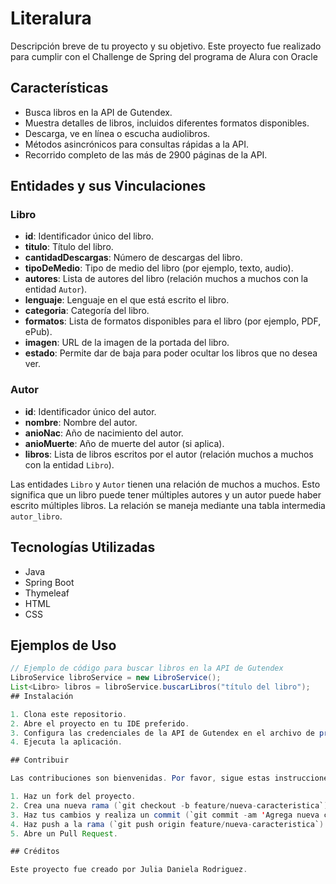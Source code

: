 # Literalura

Descripción breve de tu proyecto y su objetivo.
Este proyecto fue realizado para cumplir con el Challenge de Spring del programa de Alura con Oracle

## Características

- Busca libros en la API de Gutendex.
- Muestra detalles de libros, incluidos diferentes formatos disponibles.
- Descarga, ve en línea o escucha audiolibros.
- Métodos asincrónicos para consultas rápidas a la API.
- Recorrido completo de las más de 2900 páginas de la API.
## Entidades y sus Vinculaciones

### Libro

- **id**: Identificador único del libro.
- **titulo**: Título del libro.
- **cantidadDescargas**: Número de descargas del libro.
- **tipoDeMedio**: Tipo de medio del libro (por ejemplo, texto, audio).
- **autores**: Lista de autores del libro (relación muchos a muchos con la entidad `Autor`).
- **lenguaje**: Lenguaje en el que está escrito el libro.
- **categoria**: Categoría del libro.
- **formatos**: Lista de formatos disponibles para el libro (por ejemplo, PDF, ePub).
- **imagen**: URL de la imagen de la portada del libro.
- **estado**: Permite dar de baja para poder ocultar los libros que no desea ver.

### Autor

- **id**: Identificador único del autor.
- **nombre**: Nombre del autor.
- **anioNac**: Año de nacimiento del autor.
- **anioMuerte**: Año de muerte del autor (si aplica).
- **libros**: Lista de libros escritos por el autor (relación muchos a muchos con la entidad `Libro`).

Las entidades `Libro` y `Autor` tienen una relación de muchos a muchos. Esto significa que un libro puede tener múltiples autores y un autor puede haber escrito múltiples libros. La relación se maneja mediante una tabla intermedia `autor_libro`.

## Tecnologías Utilizadas

- Java
- Spring Boot
- Thymeleaf
- HTML
- CSS

## Ejemplos de Uso

```java
// Ejemplo de código para buscar libros en la API de Gutendex
LibroService libroService = new LibroService();
List<Libro> libros = libroService.buscarLibros("título del libro");
## Instalación

1. Clona este repositorio.
2. Abre el proyecto en tu IDE preferido.
3. Configura las credenciales de la API de Gutendex en el archivo de propiedades (`application.properties` o `application.yml`).
4. Ejecuta la aplicación.

## Contribuir

Las contribuciones son bienvenidas. Por favor, sigue estas instrucciones:

1. Haz un fork del proyecto.
2. Crea una nueva rama (`git checkout -b feature/nueva-caracteristica`).
3. Haz tus cambios y realiza un commit (`git commit -am 'Agrega nueva característica'`).
4. Haz push a la rama (`git push origin feature/nueva-caracteristica`).
5. Abre un Pull Request.

## Créditos

Este proyecto fue creado por Julia Daniela Rodriguez.
